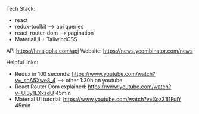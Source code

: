 Tech Stack:
- react
- redux-toolkit --> api queries
- react-router-dom  --> pagination 
- MaterialUI + TailwindCSS


API:https://hn.algolia.com/api
Website: https://news.ycombinator.com/news


Helpful links:
- Redux in 100 seconds: https://www.youtube.com/watch?v=_shA5Xwe8_4 --> other 1:30h on youtube
- React Router Dom explained: https://www.youtube.com/watch?v=Ul3y1LXxzdU 45min
- Material UI tutorial: https://www.youtube.com/watch?v=Xoz31I1FuiY 45min
